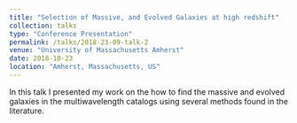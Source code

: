 ```yaml
---
title: "Selection of Massive, and Evolved Galaxies at high redshift"
collection: talks
type: "Conference Presentation"
permalink: /talks/2018-23-09-talk-2
venue: "University of Massachusetts Amherst"
date: 2018-10-23
location: "Amherst, Massachusetts, US"
---
```


In this talk I presented my work on the how to find the massive and evolved galaxies in the multiwavelength catalogs using several methods found in the literature.
